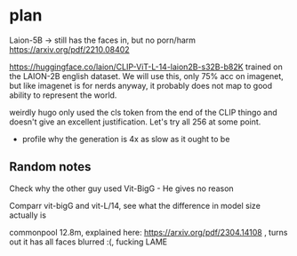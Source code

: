 # plan


Laion-5B -> still has the faces in, but no porn/harm https://arxiv.org/pdf/2210.08402

https://huggingface.co/laion/CLIP-ViT-L-14-laion2B-s32B-b82K trained on the LAION-2B english dataset. We will use this, only 75% acc on imagenet, but like imagenet is for nerds anyway, it probably does not map to good ability to represent the world.

weirdly hugo only used the cls token from the end of the CLIP thingo and doesn't give an excellent justification. Let's try all 256 at some point.

- profile why the generation is 4x as slow as it ought to be

## Random notes




Check why the other guy used Vit-BigG - He gives no reason

Comparr vit-bigG and vit-L/14, see what the difference in model size actually is

commonpool 12.8m, explained here: https://arxiv.org/pdf/2304.14108 , turns out it has all faces blurred :(, fucking LAME

